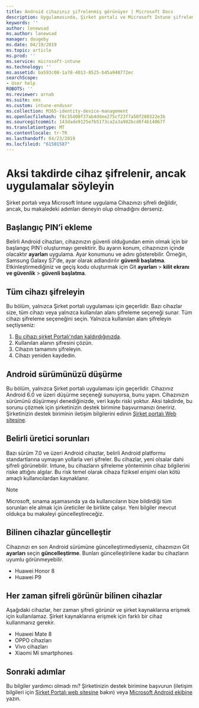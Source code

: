 ```yaml
---
title: Android cihazınız şifrelenmiş görünüyor | Microsoft Docs
description: Uygulamasında, Şirket portalı ve Microsoft Intune şifreleme durumu çözümleyin
keywords: ''
author: lenewsad
ms.author: lanewsad
manager: dougeby
ms.date: 04/19/2019
ms.topic: article
ms.prod: ''
ms.service: microsoft-intune
ms.technology: ''
ms.assetid: ba593c08-1a78-4013-8525-b45a948772ec
searchScope:
- User help
ROBOTS: ''
ms.reviewer: arnab
ms.suite: ems
ms.custom: intune-enduser
ms.collection: M365-identity-device-management
ms.openlocfilehash: f8c35400f37ab4ddee275cf23f7a50f280322e3b
ms.sourcegitcommit: 143dade9125e7b5173ca2a3a902bcd6f4b14067f
ms.translationtype: MT
ms.contentlocale: tr-TR
ms.lasthandoff: 04/23/2019
ms.locfileid: "61501587"
---
```

# <a name="device-encrypted-but-apps-say-otherwise"></a>Aksi takdirde cihaz şifrelenir, ancak uygulamalar söyleyin

Şirket portalı veya Microsoft Intune uygulama Cihazınızı şifreli değildir, ancak, bu makaledeki adımları deneyin olup olmadığını derseniz.  

## <a name="add-a-startup-pin"></a>Başlangıç PIN’i ekleme

Belirli Android cihazları, cihazınızın güvenli olduğundan emin olmak için bir başlangıç PIN’i oluşturmayı gerektirir. Bu ayarın konum, cihazınızın içinde olacaktır **ayarları** uygulama. Ayar konumunu ve adını gösterebilir. Örneğin, Samsung Galaxy S7'de, ayar olarak adlandırılır **güvenli başlatma**. Etkinleştirmediğiniz ve geçiş kodu oluşturmak için Git **ayarları** > **kilit ekranı ve güvenlik** > **güvenli başlatma**.  

## <a name="encrypt-the-entire-device"></a>Tüm cihazı şifreleyin

Bu bölüm, yalnızca Şirket portalı uygulaması için geçerlidir. Bazı cihazlar size, tüm cihazı veya yalnızca kullanılan alanı şifreleme seçeneği sunar. Tüm cihazı şifreleme seçeneğini seçin. Yalnızca kullanılan alanı şifreleyin seçtiyseniz:

1. [Bu cihazı şirket Portalı'ndan kaldırdığınızda](unenroll-your-device-from-intune-android.md).
2. Kullanılan alanın şifresini çözün.  
3. Cihazın tamamını şifreleyin.  
4. Cihazı yeniden kaydedin.  

## <a name="downgrade-your-version-of-android"></a>Android sürümünüzü düşürme

Bu bölüm, yalnızca Şirket portalı uygulaması için geçerlidir. Cihazınız Android 6.0 ve üzeri düşürme seçeneği sunuyorsa, bunu yapın. Cihazınızın sürümünü düşürmeyi denediğinizde, veri kaybı riski yoktur. Aksi takdirde, bu sorunu çözmek için şirketinizin destek birimine başvurmanızı öneririz. Şirketinizin destek biriminin iletişim bilgilerini edinin [Şirket portalı Web sitesine](https://go.microsoft.com/fwlink/?linkid=2010980).  

## <a name="specific-manufacturer-issues"></a>Belirli üretici sorunları

Bazı sürüm 7.0 ve üzeri Android cihazlar, belirli Android platformu standartlarına uymayan yollarla veri şifreler. Bu cihazlar, yeni olsalar dahi şifreli görünebilir. Intune, bu cihazların şifreleme yönteminin cihaz bilgilerini riske attığını algılar. Bu risk temel olarak cihaza fiziksel erişimi olan kötü amaçlı kullanıcılardan kaynaklanır.

> [!Note]
> Microsoft, sınama aşamasında ya da kullanıcıların bize bildirdiği tüm sorunları ele almak için üreticiler ile birlikte çalışır. Yeni bilgiler mevcut oldukça bu makaleyi güncelleştireceğiz. 

## <a name="update-known-devices"></a>Bilinen cihazlar güncelleştir   

Cihazınızı en son Android sürümüne güncelleştirmediyseniz, cihazınızın Git **ayarları** seçin **güncelleştirme**. Bunları güncelleştirilene kadar bu cihazların uyumlu görünmeyebilir.  

- Huawei Honor 8
- Huawei P9

## <a name="known-devices-that-always-appear-encrypted"></a>Her zaman şifreli görünür bilinen cihazlar  
Aşağıdaki cihazlar, her zaman şifreli görünür ve şirket kaynaklarına erişmek için kullanılamaz. Şirket kaynaklarına erişmek için farklı bir cihaz kullanmanız gerekir.  

- Huawei Mate 8
- OPPO cihazları
- Vivo cihazları
- Xiaomi Mi smartphones  

## <a name="next-steps"></a>Sonraki adımlar   
Bu bilgiler yardımcı olmadı mı? Şirketinizin destek birimine başvurun (iletişim bilgileri için [Şirket Portalı web sitesine](https://go.microsoft.com/fwlink/?linkid=2010980) bakın) veya <a href="mailto:wintunedroidfbk@microsoft.com?subject=I'm having trouble with enrolling my Android device&body=Describe the issue you're experiencing here.">Microsoft Android ekibine</a> yazın.  